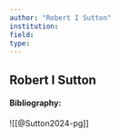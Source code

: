 ```yaml
---
author: "Robert I Sutton"
institution:
field:
type:
---
```


## Robert I Sutton
#### Bibliography:

![[@Sutton2024-pg]]